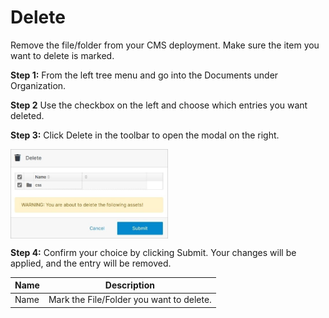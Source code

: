 # Delete

Remove the file/folder from your CMS deployment. Make sure the item you want to delete is marked.

**Step 1:** From the left tree menu and go into the Documents under Organization.

**Step 2** Use the checkbox on the left and choose which entries you want deleted.

**Step 3:** Click Delete in the toolbar to open the modal on the right.

<img src="../../../../images/delete.jpg" alt="delete" style="width: 50%; display: block"></a>

**Step 4:** Confirm your choice by clicking Submit. Your changes will be applied, and the entry will be removed.

**Name** | **Description**
:--- | ---
Name | Mark the File/Folder you want to delete.
